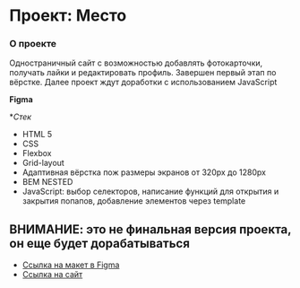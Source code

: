 # Проект: Место

### О проекте

Одностраничный сайт с возможностью добавлять фотокарточки, получать лайки и редактировать профиль. Завершен первый этап по вёрстке. Далее проект ждут доработки с использованием JavaScript

**Figma**



**Стек*
- HTML 5
- CSS
- Flexbox
- Grid-layout
- Адаптивная вёрстка пож размеры экранов от 320px до 1280px
- BEM NESTED
- JavaScript: выбор селекторов, написание функций для открытия и закрытия попапов, добавление элементов через template

## ВНИМАНИЕ: это не финальная версия проекта, он еще будет дорабатываться

* [Ссылка на макет в Figma](https://www.figma.com/file/2cn9N9jSkmxD84oJik7xL7/JavaScript.-Sprint-4?node-id=0%3A1)
* [Ссылка на сайт](https://artemtu.github.io/mesto-project-bootcamp/)